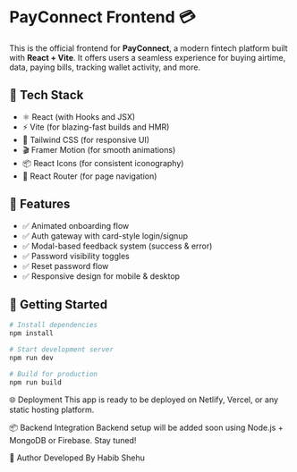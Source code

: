 # PayConnect Frontend 💳

This is the official frontend for **PayConnect**, a modern fintech platform built with **React + Vite**. It offers users a seamless experience for buying airtime, data, paying bills, tracking wallet activity, and more.

## 🔧 Tech Stack

- ⚛️ React (with Hooks and JSX)
- ⚡ Vite (for blazing-fast builds and HMR)
- 🎨 Tailwind CSS (for responsive UI)
- 🎬 Framer Motion (for smooth animations)
- 📦 React Icons (for consistent iconography)
- 🔐 React Router (for page navigation)

## 🚀 Features

- ✅ Animated onboarding flow
- ✅ Auth gateway with card-style login/signup
- ✅ Modal-based feedback system (success & error)
- ✅ Password visibility toggles
- ✅ Reset password flow
- ✅ Responsive design for mobile & desktop

## 🧪 Getting Started

```bash
# Install dependencies
npm install

# Start development server
npm run dev

# Build for production
npm run build
```

🌐 Deployment
This app is ready to be deployed on Netlify, Vercel, or any static hosting platform.

📦 Backend Integration
Backend setup will be added soon using Node.js + MongoDB or Firebase. Stay tuned!

🧠 Author
Developed By Habib Shehu
